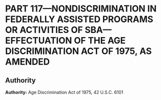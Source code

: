 # PART 117—NONDISCRIMINATION IN FEDERALLY ASSISTED PROGRAMS OR ACTIVITIES OF SBA—EFFECTUATION OF THE AGE DISCRIMINATION ACT OF 1975, AS AMENDED


## Authority

**Authority:** Age Discrimination Act of 1975, 42 U.S.C. 6101 

